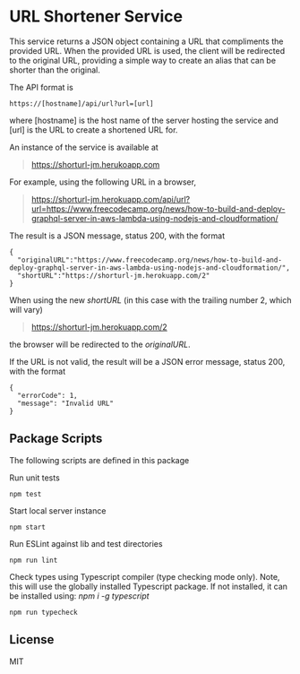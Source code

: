 # URL Shortener Service

This service returns a JSON object containing a URL that compliments
the provided URL. When the provided URL is used, the client will be
redirected to the original URL, providing a simple way to create an
alias that can be shorter than the original.

The API format is

    https://[hostname]/api/url?url=[url]

where [hostname] is the host name of the server hosting the service and [url]
is the URL to create a shortened URL for.

An instance of the service is available at

> https://shorturl-jm.herukoapp.com

For example, using the following URL in a browser,

> https://shorturl-jm.herokuapp.com/api/url?url=https://www.freecodecamp.org/news/how-to-build-and-deploy-graphql-server-in-aws-lambda-using-nodejs-and-cloudformation/

The result is a JSON message, status 200, with the format

    {
      "originalURL":"https://www.freecodecamp.org/news/how-to-build-and-deploy-graphql-server-in-aws-lambda-using-nodejs-and-cloudformation/",
      "shortURL":"https://shorturl-jm.herokuapp.com/2"
    }

When using the new *shortURL* (in this case with the trailing number 2, which will vary)

> https://shorturl-jm.herokuapp.com/2

the browser will be redirected to the *originalURL*.

If the URL is not valid, the result will be a JSON error message,
status 200, with the format

    {
      "errorCode": 1,
      "message": "Invalid URL"
    }

## Package Scripts

The following scripts are defined in this package

Run unit tests

```
npm test
```

Start local server instance

```
npm start
```

Run ESLint against lib and test directories

```
npm run lint
```

Check types using Typescript compiler (type checking mode only). Note, this will
use the globally installed Typescript package. If not installed, it can be installed
using: *npm i -g typescript*

```
npm run typecheck
```

## License
MIT
